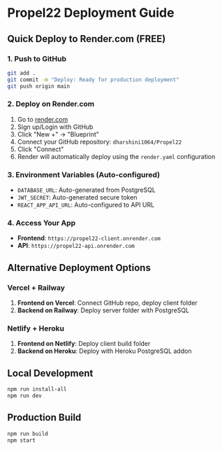 # Propel22 Deployment Guide

## Quick Deploy to Render.com (FREE)

### 1. Push to GitHub
```bash
git add .
git commit -m "Deploy: Ready for production deployment"
git push origin main
```

### 2. Deploy on Render.com
1. Go to [render.com](https://render.com)
2. Sign up/Login with GitHub
3. Click "New +" → "Blueprint"
4. Connect your GitHub repository: `dharshini1064/Propel22`
5. Click "Connect"
6. Render will automatically deploy using the `render.yaml` configuration

### 3. Environment Variables (Auto-configured)
- `DATABASE_URL`: Auto-generated from PostgreSQL
- `JWT_SECRET`: Auto-generated secure token
- `REACT_APP_API_URL`: Auto-configured to API URL

### 4. Access Your App
- **Frontend**: `https://propel22-client.onrender.com`
- **API**: `https://propel22-api.onrender.com`

## Alternative Deployment Options

### Vercel + Railway
1. **Frontend on Vercel**: Connect GitHub repo, deploy client folder
2. **Backend on Railway**: Deploy server folder with PostgreSQL

### Netlify + Heroku
1. **Frontend on Netlify**: Deploy client build folder
2. **Backend on Heroku**: Deploy with Heroku PostgreSQL addon

## Local Development
```bash
npm run install-all
npm run dev
```

## Production Build
```bash
npm run build
npm start
```